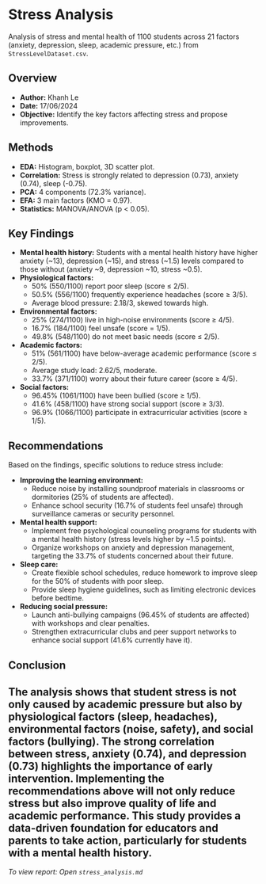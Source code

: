 # Stress Analysis  

Analysis of stress and mental health of 1100 students across 21 factors (anxiety, depression, sleep, academic pressure, etc.) from `StressLevelDataset.csv`.

## Overview  
- **Author:** Khanh Le  
- **Date:** 17/06/2024  
- **Objective:** Identify the key factors affecting stress and propose improvements.

## Methods
- **EDA:** Histogram, boxplot, 3D scatter plot.  
- **Correlation:** Stress is strongly related to depression (0.73), anxiety (0.74), sleep (-0.75).  
- **PCA:** 4 components (72.3% variance).  
- **EFA:** 3 main factors (KMO = 0.97).  
- **Statistics:** MANOVA/ANOVA (p < 0.05).

## Key Findings
- **Mental health history:** Students with a mental health history have higher anxiety (~13), depression (~15), and stress (~1.5) levels compared to those without (anxiety ~9, depression ~10, stress ~0.5).  
- **Physiological factors:**  
  - 50% (550/1100) report poor sleep (score ≤ 2/5).  
  - 50.5% (556/1100) frequently experience headaches (score ≥ 3/5).  
  - Average blood pressure: 2.18/3, skewed towards high.  
- **Environmental factors:**  
  - 25% (274/1100) live in high-noise environments (score ≥ 4/5).  
  - 16.7% (184/1100) feel unsafe (score = 1/5).  
  - 49.8% (548/1100) do not meet basic needs (score ≤ 2/5).  
- **Academic factors:**  
  - 51% (561/1100) have below-average academic performance (score ≤ 2/5).  
  - Average study load: 2.62/5, moderate.  
  - 33.7% (371/1100) worry about their future career (score ≥ 4/5).  
- **Social factors:**  
  - 96.45% (1061/1100) have been bullied (score ≥ 1/5).  
  - 41.6% (458/1100) have strong social support (score ≥ 3/3).  
  - 96.9% (1066/1100) participate in extracurricular activities (score ≥ 1/5).  

## Recommendations
Based on the findings, specific solutions to reduce stress include:  
- **Improving the learning environment:**  
  - Reduce noise by installing soundproof materials in classrooms or dormitories (25% of students are affected).  
  - Enhance school security (16.7% of students feel unsafe) through surveillance cameras or security personnel.  
- **Mental health support:**  
  - Implement free psychological counseling programs for students with a mental health history (stress levels higher by ~1.5 points).  
  - Organize workshops on anxiety and depression management, targeting the 33.7% of students concerned about their future.  
- **Sleep care:**  
  - Create flexible school schedules, reduce homework to improve sleep for the 50% of students with poor sleep.  
  - Provide sleep hygiene guidelines, such as limiting electronic devices before bedtime.  
- **Reducing social pressure:**  
  - Launch anti-bullying campaigns (96.45% of students are affected) with workshops and clear penalties.  
  - Strengthen extracurricular clubs and peer support networks to enhance social support (41.6% currently have it).  

## Conclusion
The analysis shows that student stress is not only caused by academic pressure but also by physiological factors (sleep, headaches), environmental factors (noise, safety), and social factors (bullying). The strong correlation between stress, anxiety (0.74), and depression (0.73) highlights the importance of early intervention. Implementing the recommendations above will not only reduce stress but also improve quality of life and academic performance. This study provides a data-driven foundation for educators and parents to take action, particularly for students with a mental health history.
---
*To view report: Open `stress_analysis.md`*

